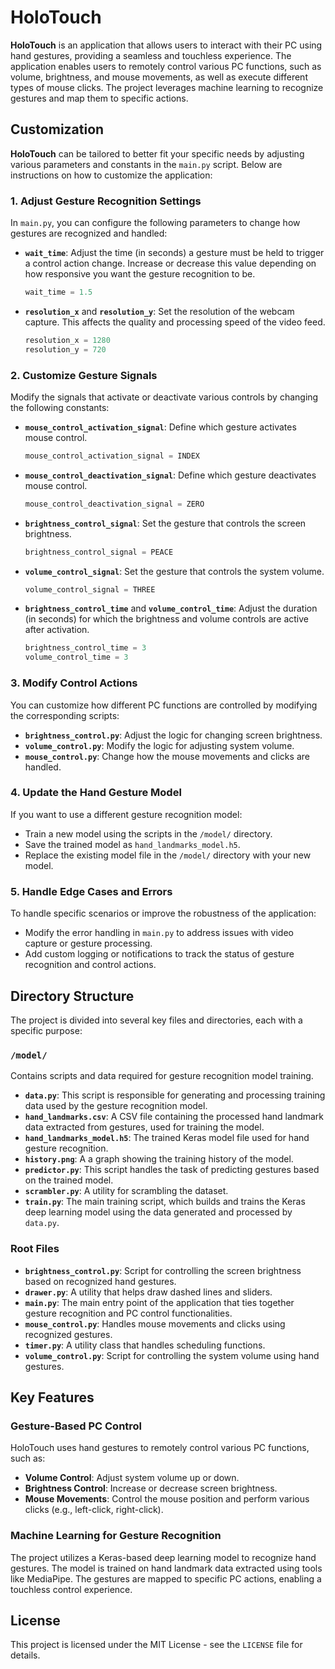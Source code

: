 # HoloTouch

**HoloTouch** is an application that allows users to interact with their PC using hand gestures, providing a seamless and touchless experience. The application enables users to remotely control various PC functions, such as volume, brightness, and mouse movements, as well as execute different types of mouse clicks. The project leverages machine learning to recognize gestures and map them to specific actions.

## Customization

**HoloTouch** can be tailored to better fit your specific needs by adjusting various parameters and constants in the `main.py` script. Below are instructions on how to customize the application:

### 1. Adjust Gesture Recognition Settings

In `main.py`, you can configure the following parameters to change how gestures are recognized and handled:

- **`wait_time`**: Adjust the time (in seconds) a gesture must be held to trigger a control action change. Increase or decrease this value depending on how responsive you want the gesture recognition to be.
    ```python
    wait_time = 1.5
    ```

- **`resolution_x`** and **`resolution_y`**: Set the resolution of the webcam capture. This affects the quality and processing speed of the video feed.
    ```python
    resolution_x = 1280
    resolution_y = 720
    ```

### 2. Customize Gesture Signals

Modify the signals that activate or deactivate various controls by changing the following constants:

- **`mouse_control_activation_signal`**: Define which gesture activates mouse control.
    ```python
    mouse_control_activation_signal = INDEX
    ```

- **`mouse_control_deactivation_signal`**: Define which gesture deactivates mouse control.
    ```python
    mouse_control_deactivation_signal = ZERO
    ```

- **`brightness_control_signal`**: Set the gesture that controls the screen brightness.
    ```python
    brightness_control_signal = PEACE
    ```

- **`volume_control_signal`**: Set the gesture that controls the system volume.
    ```python
    volume_control_signal = THREE
    ```

- **`brightness_control_time`** and **`volume_control_time`**: Adjust the duration (in seconds) for which the brightness and volume controls are active after activation.
    ```python
    brightness_control_time = 3
    volume_control_time = 3
    ```

### 3. Modify Control Actions

You can customize how different PC functions are controlled by modifying the corresponding scripts:

- **`brightness_control.py`**: Adjust the logic for changing screen brightness.
- **`volume_control.py`**: Modify the logic for adjusting system volume.
- **`mouse_control.py`**: Change how the mouse movements and clicks are handled.

### 4. Update the Hand Gesture Model

If you want to use a different gesture recognition model:

- Train a new model using the scripts in the `/model/` directory.
- Save the trained model as `hand_landmarks_model.h5`.
- Replace the existing model file in the `/model/` directory with your new model.

### 5. Handle Edge Cases and Errors

To handle specific scenarios or improve the robustness of the application:

- Modify the error handling in `main.py` to address issues with video capture or gesture processing.
- Add custom logging or notifications to track the status of gesture recognition and control actions.

## Directory Structure

The project is divided into several key files and directories, each with a specific purpose:

### `/model/`
Contains scripts and data required for gesture recognition model training.

- **`data.py`**: This script is responsible for generating and processing training data used by the gesture recognition model.
- **`hand_landmarks.csv`**: A CSV file containing the processed hand landmark data extracted from gestures, used for training the model.
- **`hand_landmarks_model.h5`**: The trained Keras model file used for hand gesture recognition.
- **`history.png`**: A a graph showing the training history of the model.
- **`predictor.py`**: This script handles the task of predicting gestures based on the trained model.
- **`scrambler.py`**: A utility for scrambling the dataset.
- **`train.py`**: The main training script, which builds and trains the Keras deep learning model using the data generated and processed by `data.py`.

### Root Files

- **`brightness_control.py`**: Script for controlling the screen brightness based on recognized hand gestures.
- **`drawer.py`**: A utility that helps draw dashed lines and sliders.
- **`main.py`**: The main entry point of the application that ties together gesture recognition and PC control functionalities.
- **`mouse_control.py`**: Handles mouse movements and clicks using recognized gestures.
- **`timer.py`**: A utility class that handles scheduling functions.
- **`volume_control.py`**: Script for controlling the system volume using hand gestures.

## Key Features

### Gesture-Based PC Control

HoloTouch uses hand gestures to remotely control various PC functions, such as:
- **Volume Control**: Adjust system volume up or down.
- **Brightness Control**: Increase or decrease screen brightness.
- **Mouse Movements**: Control the mouse position and perform various clicks (e.g., left-click, right-click).

### Machine Learning for Gesture Recognition

The project utilizes a Keras-based deep learning model to recognize hand gestures. The model is trained on hand landmark data extracted using tools like MediaPipe. The gestures are mapped to specific PC actions, enabling a touchless control experience.

## License

This project is licensed under the MIT License - see the `LICENSE` file for details.
